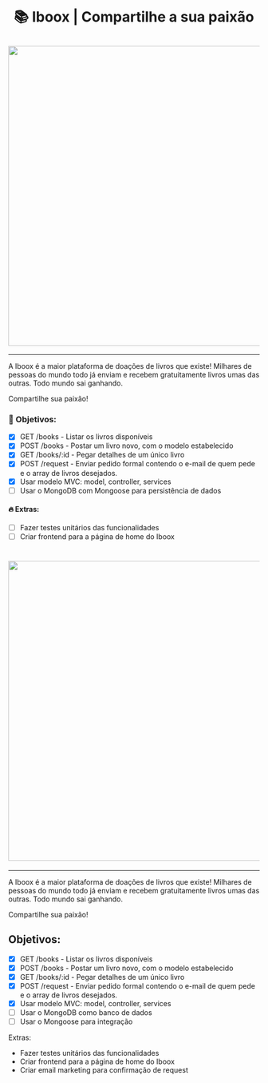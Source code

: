 <h1 align="center">📚 Iboox | Compartilhe a sua paixão</h1>

<h2 align="center" >
<img src="https://user-images.githubusercontent.com/71194923/175789900-43524bcb-7dc5-41fb-8d0f-879b59daa6c1.png" width="600" />
</h2>
<hr />

A Iboox é a maior plataforma de doações de livros que existe! Milhares de pessoas do mundo todo já enviam e recebem gratuitamente livros umas das outras. Todo mundo sai ganhando.

Compartilhe sua paixão!

### 🎯 Objetivos:

- [x] GET /books - Listar os livros disponíveis
- [x] POST /books - Postar um livro novo, com o modelo estabelecido
- [x] GET /books/:id - Pegar detalhes de um único livro
- [x] POST /request - Enviar pedido formal contendo o e-mail de quem pede e o array de livros desejados.
- [x] Usar modelo MVC: model, controller, services
- [ ] Usar o MongoDB com Mongoose para persistência de dados

#### 🔥 Extras:

- [ ] Fazer testes unitários das funcionalidades
- [ ] Criar frontend para a página de home do Iboox

<h1 align="center" >
<img src="https://user-images.githubusercontent.com/71194923/175789900-43524bcb-7dc5-41fb-8d0f-879b59daa6c1.png" width="600" />
</h1>
<hr />

A Iboox é a maior plataforma de doações de livros que existe! Milhares de pessoas do mundo todo já enviam e recebem gratuitamente livros umas das outras. Todo mundo sai ganhando.

Compartilhe sua paixão!

## Objetivos:

- [x] GET /books - Listar os livros disponíveis
- [x] POST /books - Postar um livro novo, com o modelo estabelecido
- [x] GET /books/:id - Pegar detalhes de um único livro
- [x] POST /request - Enviar pedido formal contendo o e-mail de quem pede e o array de livros desejados.
- [x] Usar modelo MVC: model, controller, services
- [ ] Usar o MongoDB como banco de dados
- [ ] Usar o Mongoose para integração

Extras:

- Fazer testes unitários das funcionalidades
- Criar frontend para a página de home do Iboox
- Criar email marketing para confirmação de request
